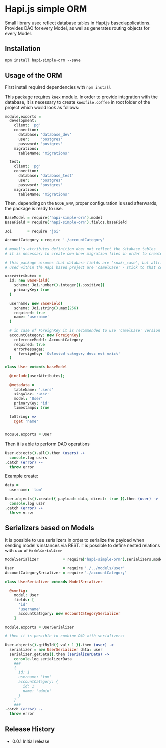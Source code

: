 Hapi.js simple ORM
==================

Small library used reflect database tables in Hapi.js based applications.
Provides DAO for every Model, as well as generates routing objects for every Model.

## Installation

  `npm install hapi-simple-orm --save`

## Usage of the ORM

  First install required dependencies with `npm install`

  This package requires `knex` module. In order to provide integration with the database, it is necessary to create
  `knexfile.coffee` in root folder of the project which would look as follows:

  ```coffee
  module.exports =
    development:
      client: 'pg'
      connection:
        database: 'database_dev'
        user:     'postgres'
        password: 'postgres'
      migrations:
        tableName: 'migrations'

    test:
      client: 'pg'
      connection:
        database: 'database_test'
        user:     'postgres'
        password: 'postgres'
      migrations:
        tableName: 'migrations'
  ```

  Then, depending on the `NODE_ENV`, proper configuration is used afterwards, the package is ready to use.

  ```coffee
  BaseModel = require('hapi-simple-orm').model
  BaseField = require('hapi-simple-orm').fields.baseField

  Joi       = require 'joi'

  AccountCategory = require './accountCategory'

  # model's attributes definition does not reflect the database tables
  # it is necessary to create own knex migration files in order to create corresponding tables

  # this package assumes that database fields are 'snake_case', but attributes
  # used within the Hapi based project are 'camelCase' - stick to that concept

  userAttributes =
    id: new BaseField(
      schema: Joi.number().integer().positive()
      primaryKey: true
    )

    username: new BaseField(
      schema: Joi.string().max(256)
      required: true
      name: 'username'
    )

    # in case of ForeignKey it is recommended to use 'camelCase' version of referenced Model's name
    accountCategory: new ForeignKey(
      referenceModel: AccountCategory
      required: true
      errorMessages:
        foreignKey: 'Selected category does not exist'
    )

  class User extends baseModel

    @include(userAttributes);

    @metadata =
      tableName: 'users'
      singular: 'user'
      model: 'User'
      primaryKey: 'id'
      timestamps: true

    toString: =>
      @get 'name'


  module.exports = User
  ```

  Then it is able to perform DAO operations

  ```coffee
  User.objects().all().then (users) ->
    console.log users
  .catch (error) ->
    throw error
  ```

  Example create:

  ```coffee
  data =
    username: 'tom'

  User.objects().create({ payload: data, direct: true }).then (user) ->
    console.log user
  .catch (error) ->
    throw error
  ```

## Serializers based on Models

  It is possible to use serializers in order to serialize the payload when sending model's instances via REST. It is possible to define nested relations with use of `ModelSerializer`

  ```coffee
  ModelSerializer           = require('hapi-simple-orm').serializers.modelSerializer

  User                      = require './../models/user'
  AccountCategorySerializer = require './accountCategory'

  class UserSerializer extends ModelSerializer

    @config:
      model: User
      fields: [
        'id'
        'username'
        accountCategory: new AccountCategorySerializer
      ]

  module.exports = UserSerializer

  # then it is possible to combine DAO with serializers:

  User.objects().getById({ val: 1 }).then (user) ->
    serializer = new UserSerializer data: user
    serializer.getData().then (serializerData) ->
      console.log serializerData
      ###
      {
        id: 1
        username: 'tom'
        accountCategory: {
          id: 1
          name: 'admin'
        }
      }
      ###
  .catch (error) ->
    throw error
  ```

## Release History

* 0.0.1 Initial release
